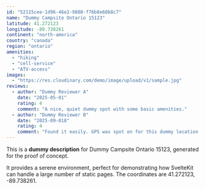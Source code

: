 ```yaml
---
id: "52115cee-1d96-46e2-9880-f76b8e60b8c7"
name: "Dummy Campsite Ontario 15123"
latitude: 41.272123
longitude: -89.738261
continent: "north-america"
country: "canada"
region: "ontario"
amenities:
  - "hiking"
  - "cell-service"
  - "ATV-access"
images:
  - "https://res.cloudinary.com/demo/image/upload/v1/sample.jpg"
reviews:
  - author: "Dummy Reviewer A"
    date: "2025-05-01"
    rating: 4
    comment: "A nice, quiet dummy spot with some basic amenities."
  - author: "Dummy Reviewer B"
    date: "2025-09-018"
    rating: 4
    comment: "Found it easily. GPS was spot on for this dummy location."
---
```


This is a **dummy description** for Dummy Campsite Ontario 15123, generated for the proof of concept.

It provides a serene environment, perfect for demonstrating how SvelteKit can handle a large number of static pages. The coordinates are 41.272123, -89.738261.
